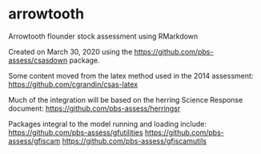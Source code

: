# arrowtooth

Arrowtooth flounder stock assessment using RMarkdown

Created on March 30, 2020 using the https://github.com/pbs-assess/csasdown package.

Some content moved from the latex method used in the 2014 assessment:
https://github.com/cgrandin/csas-latex

Much of the integration will be based on the herring Science Response document:
https://github.com/pbs-assess/herringsr

Packages integral to the model running and loading include:
https://github.com/pbs-assess/gfutilities
https://github.com/pbs-assess/gfiscam
https://github.com/pbs-assess/gfiscamutils
